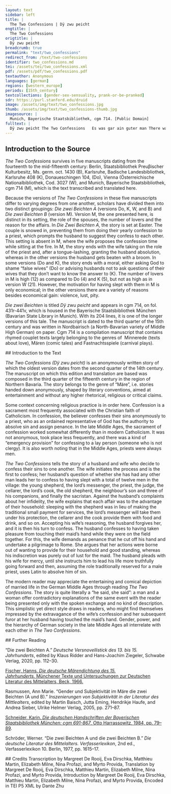 ```yaml
---
layout: text
sidebar: left
title: |
  The Two Confessions | Dÿ zwu peicht
engtitle: |
  The Two Confessions
origtitle: |
  Dÿ zwu peicht
breadcrumb: true
permalink: "text/two_confessions"
redirect_from: /text/two-confessions
identifier: two_confessions.md
tei: /assets/tei/two_confessions.xml
pdf: /assets/pdf/two_confessions.pdf
textauthor: Anonymous
languages: [german]
regions: [western_europe]
periods: [15th_century]
textcollections: [gender-sex-sensuality, prank-or-be-pranked]
sdr: https://purl.stanford.edu/druid 
image: /assets/img/text/two_confessions.jpg
thumb: /assets/img/text/two_confessions-thumb.jpg
imagesource: |
  Munich, Bayerische Staatsbibliothek, cgm 714. [Public Domain]
fulltext: |
  Dÿ zwu peicht The Two Confessions   Es was gar ain guter man There was once a good man. Der het ain frauen wol getha[n] He had an attractive wife. Die was im liep als sein leÿp She was as dear to him as his life Wann es was ein schönsz weÿp because she was a beautiful woman. Zu einer zeÿt er peÿ ÿr sasz Once he was sitting at her side In gutem mut on allen hasz in a good mood without misgivings. Do sie nu ain weil sassen in dem gute[n] mut When they been sitting a while in this good mood, Die frau sprach nu dünckt dich gut the wife said: “If you think it’s a good idea, So wil ich werlich peichten dir I will confess honestly to you Das du wider peichtest mir so that afterward you confess to me.” Er sprach frau das solsein He said: “Wife that shall be; Beÿ den rehten treuen mein I vow to do so faithfully. Du solt reht peÿhten mir You shall rightly confess to me Also wil ich auch dir and so I will likewise to you.” Dÿe frau sprach das sol sein The wife said: “This shall be. Das schwer ich auf dÿ treue mein This I swear to you on my honour.” Der man sprach nu sag mir an The husband said: “Now tell me, Hastu zu mir ÿendert kain[en] man did you have any man other than me? Die frau sprach treun ja ich The wife said: “Goodness me, yes. Des dorffs hirten willen thet ich I did the village shepherd’s will.” Do sprach zu ÿr der arm ma[n] Then the poor husband said to her, Warümb hastu das gethan “Why have you done this?” Die frau sprach ich tets ümb das The wife said: “I did it so that Das er uns icht würd gehasz he would not treat us ill Und uns der tzinsz liesz freÿ and not charge us the usual fee. Darümb lag ich ÿm peÿ That is why I lay with him.” Hastus gethan ümb das “If that is why you did it So pin ich dir nit gehas then I bear you no ill will.” Der man sprach nu sag an The husband said: ”Now tell me, Hastu süst keinen man did you have no other man?” Do sprach die frau seuberlich The wife said innocently: Lieber herr traun ja ich “Dear husband, goodness me, yes.” Do kom des herrn pot “When the lord’s messenger showed up, Da gieng ich zu im trot I went to him quickly. Er pat mich ümb die mÿnne mein He begged me for my love, Da thet ich auch den willen sein so I also did his will, Das er unsz nitFrom the context of the story, it is clear the scribe missed signalling a negation of the action. Hanns Fischer (1966) came to the same conclusion in his work. We have chosen to include the word “nit” (not) here in the transcript. vorm herrn ver redt so that he would not bad mouth us to the lord Und uns in seiner schirmung het and have us under his protection. Nu sih mein lieber man Now see, my dear husband, Darümb so hab ichs gethan that is why I did it.” Der man sprach hastus darümb getha[n] The husband said: “If that is why you did it So musz ich dich unverdacht lan then I must not blame you.” Der man sprach aber alls ee The husband asked her, as before, Ob sie het keinen mee if she had had any more. Joo sprach die frau wol gethan “Oh,” said the attractive wife, Der pfaff ist auch mein man “The priest is also my man.” Er sprach liebe fraue mein He said: “My dear wife, Warümb thustu den willen sein why do you do his will?” Ich thetz in keÿm argen nit “I did not do it out of spite, Neur das er got für uns pit but only so that he would plead with God for us.” Der man sprach iszs darümb geschehe[n] The husband said: “If that is why it happened So musz ich dirs aber über sehen then I have to overlook what you did.” Die frau sprach ich habs ÿe drüm than The wife said: “I have always done it for that reason Darümb scholtu mich unverdacht lan so you should not hold it against me.” Er fragt dÿ frauen aber wider He asked the wife yet again Ob sie keinen het gehabt sider if she had not had another since then. Sie sprach joo pisz mir nit gefer She said: “Oh, don’t be angry with me. Ich het auch den richter I also had the judge.” Eÿ sprach der arm man “Alas,” said the poor husband. Warümb hastu das gethan “Why did you do that?” Das thet ich ümb das “I did it so that Das er uns nicht wer gehas he would bear us no ill will, Und liesz uns des dienstz freÿ and release us from service. Darümb lag ich ÿm peÿ That is why I lay with him. Und thet es auch umb das And I also did it so that Ob uns ÿemant wer gehas if anyone bore ill will towards us, Der über uns thet clagen who brought a lawsuit against us, Und uns gen ÿm thet versagen and denounced us to him, Das du der pusz werst rfreÿIn the manuscript, what appears to be the letter “r” precedes the word “freÿ.” It was not crossed out by the scribe. We have included the letter “r,” and show it here crossed out. so that you would be absolved of blame.” Der man sprach das seÿ The husband said: “So be it. Nu sag liebe frau mir an Now tell me dear wife Hasztusz darümb gethan (if that is why you did it, So mag ich dirsz verdenken nicht then I can’t blame you for it), Ist es war ümb die geschicht is that the truth about why it happened?” Ja auff dÿ treue mein “Yes, on my honour, Ich thet es ümb den willn dein I did it for your sake.” Der man sprach sag liebe fraue mir The husband said: “Tell me dear wife, Schol ich schier pusz setzen dir shall I now set you your penance?” Die frau sprach wie pistu ain kalp The wife said: “How calf-like you are!To preserve source text imagery “wie pistu ain kalp” (how are you a calf) was translated as “how calf-like you are.” Ich hab kaum gepeichtet halp I have hardly confessed the half of it. Der kellner und des herrn koch The lord’s cellarer and his cook, Die kamen auch zu mir doch indeed they came to me too. Die prachten mir flaysch prot un[d] pir They brought me meat, bread and beer. Das gab ich auch offt dir I often gave that to you as well, Damit spart wir unser gut in order to save our own provisions. Darümb so hab nit pösen mut So don’t be angry Auff mich mein lieber man with me, my dear husband. Die peicht wirt schir ain end han The confession will soon be at an end. Wann wer sein sünd wil leichten Because whoever intends to lighten the burden of their sin, Der musz sein sund ÿe gar peühtenThis is a variant spelling of  “peichten.” they must always fully confess it. Ir ist kaum noch zwen There are only about two more, Als ich in meim synn kan verstën as far as I can tell. Der alltt hirt kam mir auch zu The old shepherd also came to me. Das was ainsz schmorgens fru It was early one morning Do ich das vih ausz traÿb when I was driving the cattle out Und verr da hinten plaÿb and I stayed behind out there. Do warff er mich ÿns gras Then he threw me into the grass Und thet mir was sein will was and did to me as he wished. Auff genad gethet ich das do I did that there out of mercy, Mein lieber wirt des glaub also believe me, my dear spouse. Das hüt gelt hab ich verricht I paid the tending fee Mit dem selbigen geschicht with this same act.” Nu sag an waÿstu icht mer “Now, do you have anything else to tell me?” Ja auff mein ër “Yes, on my honour, Unsers nachpern sun da peÿ our neighbours’ son; and the Bracht er frischer gesellen dreÿ three young companions he brought with him. Die haben gelob[t]This is a correction by the rubricator (the “t” was later inserted in red ink.) alle mir They all promised me Sie wollen sein peholffen dir They all promised me Ob dirsz gescheh ÿendert not If any adversity came upon you, So wollen [sy]This is a correction by the rubricator (the “sy” was later inserted in red ink.) that they would be willing to go to death with you. Sih das thet ich zu hilffe dir See? I did it to help you. Nicht lieber ma[n] verkers mir Dear husband, don’t hold it against me.” Do sprach der gut man Then the good man said: Wirt es icht schier ain e[n]d han “Will this ever have an end?” Sie sprach ja herr zu diser stund She said: “Yes husband, at this time Thu ich dir auch noch zwen kund I tell you of two more tidings. Zu mir kam der meszner The sacristan also Gegangen auch da her came over to me. Der hat auch mit mir gespilt He also played with me Damit ich sein huld pehielt so that I would keep his favour Das er mir dÿ kirch auff schlos and he would unlock the church for me Wenn ich wolt es ÿn nit verdros whenever I want without him getting annoyed. Für alle die in dem dorff sein For everyone who is in the village, Thut er auch den willen mein he also does my will. Des lonsz des geb wir nicht We don’t make any payment for this. Also hab ichs ver richt That’s how I’ve set it up. Wann es ist ain guter kneht Because he is a good lad, Er tet mirs dreu mal das ist sein reht he did it to me three times (that is his right) Und thet es gar schier dar and did it there quickly and right away, Das sein nyemant wurd gewar so that no one would know. Lieber man ich waÿsz nichtz dartzu Dear husband, I know nothing more. Setz mir darfür dy pusz nu Impose penance on me for this now. Nach genad des pit ich dich I ask you for mercy! Mit faszten nicht peschwer mich Don’t burden me with fasting, Mit peten und auch nit mit wache[n] with prayer or with keeping vigil, Noch süst mit andern sachen or with other things Wann ich pin ain kranckes weÿp because I am a weak woman Und hab einen schweren leÿp and have a heavy body." Er sprach mein liebs liep das sol sein He said: “My dear love, it shall be so Wann du pedenkst den frumen mein because you care about my welfare.” Er sprach nach genad setz ich dir He said: “I now impose on you, mercifully, Das scholtu fürwar glauben mir (you must truly believe me), Dir seÿ nu ain urkünd let it be announced to you Das du fürpas nÿmer thust sund that you must never, ever sin again. Von gots gewalt seÿ dir ver geben With God’s power may you now be forgiven. Nu pehallt die pusz gar eben Now keep away from sin as your penance.” Sie sprach nu sag an lieber man She said: “Now tell me, dear husband, Was sünd hastu gethan what sins have you committed?” Er sprach lieber peichtiger mein He said: “My dear confessor, Du scholt mir auch genedig sein you need to show me mercy too. Ich gieng mit unser maÿt auffs velt I went out to the field with our maid – Das seÿ dir in der peicht gemelt this is reported to you in confession. Do graÿff ich ÿr an dÿ hant Then I touched her hand Davon mir lust ward pekant and derived pleasure from this.” Sie sprach mit ungedult She said impatiently: Schlah ab dÿe hant für dÿ schult “Cut off your hand for this transgression!” Er sprach du hast gethan vil mer den[n] ich He said: “You have done much more than me Das über sach ich alles gütlich and I graciously overlooked it all.” Die frau sprach hastu doch wol v[er]nu[m]en The wife said: “But surely you understood Das ichs neur thet ümb unsern frume[n] that I only did it for our benefit. An deinem wir keinen frumen hanCrossed out by the rubricator (in red ink.) neme[n] Your action brought us no benefit. Ich müst mich gar ser schemen I would have to be very ashamed Das sie scholt mein frau sein to have her as my lady, Die selb pösz pfüllstosserein that common filthy tramp.The translators were unable to find another attestation of this vivid word which consists of three parts: pfüll which means filth; stosser which means tramp, and the ein which is the feminine ending. Bin ich nit vil schöner denn ich sie Am I not much fairer than she is? Das pekenn du selber hie Admit it right now!” Joo du liebe fraue mein “Oh yes, you, my dear lady. Du pist gegen ÿr ain kaÿserein You are an empress next to her!” Sie sprach“Sprach” added to the text. It follows the convention the scribe has used to introduce speech. warümb hastus denn gethan She said: “Then why did you do it, Du rehter schnöder pöser man you truly lowdown, vile man?” Er sprach ich thets on allen arge[n] lÿst He said: “My intentions were not evil. Wann du mir süst laÿder gram pist I did it because you are usually so cross with me.” Wie möcht ich euch holt gesein “How could I possibly be well disposed to you Wenn ÿr so schier ver gesztt mein when you forget me so quickly? Wist ich kan euch nit ver geben Know this! I cannot forgive you Die grossen sünd das merckt eben these grave sins, mark my words! Gee hin gen Rom pald und trot Go to Rome soon and get there quickly, Ümb die selben missetot because of this misdeed. Ir habt geprochen eur ee You have broken your marriage vows. Ich glaub euch fürpas nÿmer mee I can’t believe a word you say anymore!” Er sprach frau thu sein nicht He said: “Lady, don’t do this! Es wer mÿr gar ain schwer geschicht It would be very difficult for me. Ich wils peÿ meinen treuen jehen I will swear on my honour Es schol dir nÿmer mer not geschehen that you shall never be in distress again. Thu mir genad des pit ich dich Show me mercy, I beg you! Ich han dirs auch gethan sicherlich I have surely shown it to you.” Sie sprach nain es mag nit gesein She said: “No, it cannot be. Du must darümb leÿden dÿ pein You have to suffer the consequences.” Genad liebe fraue mein “Mercy, my dear lady! Was du wilt das musz sein Your will shall be done.” Sie sprach für das creutz leg dich dÿmütigklich She said: “Lie down before the cross humbly Nacket so wil ich mit gerten schlahe[n] dich and naked and I shall beat you with a switch!” Er sprach auf genad knie ich für dich He said: “I kneel before you begging for mercy! Und schlach und rauff und mörde mich Go ahead, beat and whip and murder me, Seÿt es nit anders mag gesein since it cannot be otherwise. Es laÿd Jhesus auch für dÿ sünde mein Jesus suffered for my sins too.” Sie sprach wol hin mein lieber kneht She said: “Well then, my dear fellow, Die genad ist pesser denn das got reht mercy is better than justice. Vor got sey dir ver geben Before God, you are forgiven. Hallt fürpas pas dein leben eelichs lebe[n] Lead your marital life better Wenn du pis her hast gethan than you have done thus far, So will ich dir abschlahen den pan and I shall lift your excommunication. In gotes namen alsus In God’s name thus O filius et spiritus sanctus o filius et spiritus sanctus.” 
--- 
```

## Introduction to the Source 
<p><em>The Two Confessions</em> survives in five manuscripts dating from the fourteenth to the mid-fifteenth century: Berlin, Staatsbibliothek Preuβischer Kulturbesitz, Ms. germ. oct. 1430 (B), Karlsruhe, Badische Landesbibliothek, Karlsruhe 408 (K), Donaueschingen 104, (Do), Vienna (Österreichische Nationalbibliothek, Cod. 3027 (W), and Munich, Bayerische Staatsbibliothek, cgm 714 (M), which is the text transcribed and translated here.</p> <p><meta charset="utf-8" /></p> <p dir="ltr">Because the versions of <em>The Two Confessions</em> in these five manuscripts differ to varying degrees from one another, scholars have divided them into two distinct groupings:<em> Die zwei Beichten A</em> (versions Do, K, W, and B) and <em>Die zwei Beichten B</em> (version M). Version M, the one presented here, is distinct in its setting, the role of the spouses, the number of lovers and the reason for the affairs. In <em>Die Zwei Beichten A</em>, the story is set at Easter. The couple is snowed in, preventing them from doing their yearly confession to a priest, which prompts the husband to suggest they confess to each other. This setting is absent in M, where the wife proposes the confession time while sitting at the fire. In M, the story ends with the wife taking on the role of the priest and, after a tongue-lashing, granting the husband absolution, whereas in the other versions the husband gets beaten with a broom. In some versions (Do and K), the story ends with a moral, either asking God to shame “false wives” (Do) or advising husbands not to ask questions of their wives that they don’t want to know the answer to (K). The number of lovers in M is high (12) as compared to Do (4) and K (5), but not as high as in version W (21). However, the motivation for having slept with them in M is only economical; in the other versions there are a variety of reasons besides economical gain: violence, lust, pity.</p> <p dir="ltr"><em>Die zwei Beichten </em>is titled <em>Dÿ zwu peicht</em> and appears in cgm 714, on fol. 431r-441v, which is housed in the Bayerische Staatsbibliothek München (Bavarian State Library in Munich). With its 204 lines, it is one of the longer versions of this tale. The manuscript is dated to the third quarter of the 15th century and was written in Nordbairisch (a North-Bavarian variety of Middle High German) on paper. Cgm 714 is a compilation manuscript that contains rhymed couplet texts largely belonging to the genres of  Minnerede (texts about love), Mären (comic tales) and Fastnachtsspiele (carnival plays).</p>
## Introduction to the Text 
<p><meta charset="utf-8" /><em>The Two Confessions (Dÿ zwu peicht)</em> is an anonymously written story of which the oldest version dates from the second quarter of the 14th century. The manuscript on which this edition and translation are based was composed in the third quarter of the fifteenth century in the region of Northern Bavaria. The story belongs to the genre of “Märe”, i.e. stories handed down anonymously, shaped by literary conventions, aimed at entertainment and without any higher rhetorical, religious or critical claims. </p> <p dir="ltr">Some context concerning religious practice is in order here. Confession is a sacrament most frequently associated with the Christian faith of Catholicism. In confession, the believer confesses their sins anonymously to a priest, who as an ordained representative of God has the authority to absolve sin and assign penance. In the late Middle Ages, the sacrament of confession worked somewhat differently than in modern Catholicism. It was not anonymous, took place less frequently, and there was a kind of “emergency provision” for confessing to a lay person (someone who is not clergy). It is also worth noting that in the Middle Ages, priests were always men. </p> <p dir="ltr"><em>The Two Confessions</em> tells the story of a husband and wife who decide to confess their sins to one another. The wife initiates the process and is the first to confess; her husband’s question of whether she has had any other man leads her to confess to having slept with a total of twelve men in the village: the young shepherd, the lord’s messenger, the priest, the judge, the cellarer, the lord’s cook, the old shepherd, the neighbour’s son and three of his companions, and finally the sacristan. Against the husband’s complaints about her infidelity, the wife explains that each affair was to the advantage of their household: sleeping with the shepherd was in lieu of making the traditional small payment for services, the lord’s messenger will take them under his protection, the cellarer and the cook provide them with food and drink, and so on. Accepting his wife’s reasoning, the husband forgives her, and it is then his turn to confess. The husband confesses to having taken pleasure from touching their maid’s hand while they were on the field together. For this, the wife demands as penance that he cut off his hand and undertake a pilgrimage to Rome. She argues that her actions were borne out of wanting to provide for their household and good standing, whereas his indiscretion was purely out of lust for the maid. The husband pleads with his wife for mercy, until she instructs him to lead his life more truthfully going forward and then, assuming the role traditionally reserved for a male priest, uses Latin to absolve him of sin.</p> <p>The modern reader may appreciate the entertaining and comical depiction of married life in the German Middle Ages through reading <em>The Two Confessions</em>. The story is quite literally a “he said, she said”: a man and a woman offer contradictory explanations of the same event with the reader being presented only with the spoken exchange and no kind of description. This simplistic yet direct style draws in readers, who might find themselves impressed by the extravagance of the wife’s confession and her subsequent furor at her husband having touched the maid’s hand. Gender, power, and the hierarchy of German society in the late Middle Ages all interrelate with each other in <em>The Two Confessions</em>.</p>
## Further Reading 
<p>“Die zwei Beichten A.” <em>Deutsche Versnovellistick des 13. bis 15. Jahrhunderts</em>, edited by Klaus Ridder and Hans-Joachim Ziegeler, Schwabe Verlag, 2020, pp. 112–30.</p> <p dir="ltr"><a href="https://books.google.ca/books?id=fuYfAQAAIAAJ">Fischer, Hanns. <em>Die deutsche Märendichtung des 15. Jahrhunderts.</em> Münchener Texte und Untersuchungen zur Deutschen Literatur des Mittelalters, Beck, 1966.</a></p> <p dir="ltr">Rasmussen, Ann Marie. “Gender und Subjektivität im Märe die zwei Beichten (A und B).” <em>Inszenierungen von Subjektivität in der Literatur des Mittlealters</em>, edited by Martin Baisch, Jutta Eming, Hendrikje Haufe, and Andrea Sieber, Ulrike Helmer Verlag, 2005, pp. 271–87.</p> <p dir="ltr"><a href="http://daten.digitale-sammlungen.de/0010/bsb00106375/images/index.html?id=00106375&groesser=&fip=193.174.98.30&no=&seite=81">Schneider, Karin. <em>Die deutschen Handschriften der Bayerischen Staatsbibliothek München: cgm 691-867</em>, Otto Harrassowitz, 1984, pp. 79–89</a>.</p> <p dir="ltr">Schröder, Werner. “Die zwei Beichten A und die zwei Beichten B.” <em>Die deutsche Literatur des Mittelalters. Verfasserlexikon</em>, 2nd ed., Verfasserlexikon 10. Berlin, 1977, pp. 1615–17.</p>
## Credits
Transcription by Margreet De Rooij, Eva Dirschka, Matthieu Martin, Elizabeth Milne, Nina Profazi, and Myrto Provida, Translation by Margreet De Rooij, Eva Dirschka, Matthieu Martin, Elizabeth Milne, Nina Profazi, and Myrto Provida, Introduction by Margreet De Rooij, Eva Dirschka, Matthieu Martin, Elizabeth Milne, Nina Profazi, and Myrto Provida, Encoded in TEI P5 XML by Dante Zhu
